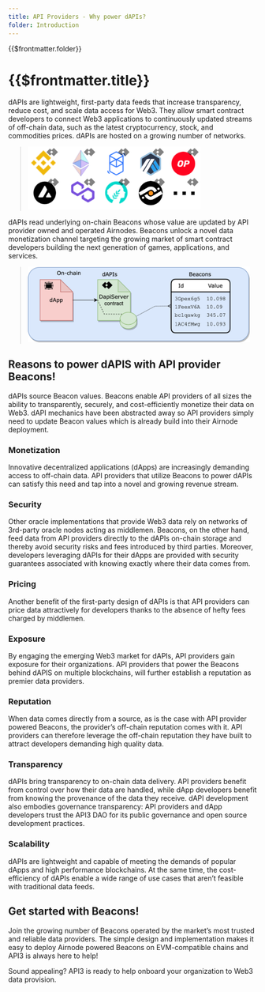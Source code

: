 ```yaml
---
title: API Providers - Why power dAPIs?
folder: Introduction
---
```


<TitleSpan>{{$frontmatter.folder}}</TitleSpan>

# {{$frontmatter.title}}

<VersionWarning/>

<TocHeader />
<TOC class="table-of-contents" :include-level="[2,3]" />

dAPIs are lightweight, first-party data feeds that increase transparency, reduce
cost, and scale data access for Web3. They allow smart contract developers to
connect Web3 applications to continuously updated streams of off-chain data,
such as the latest cryptocurrency, stock, and commodities prices. dAPIs are
hosted on a growing number of networks.

> <img src="../assets/images/why-power-beacons.png" width="350px"/>

dAPIs read underlying on-chain Beacons whose value are updated by API provider
owned and operated Airnodes. Beacons unlock a novel data monetization channel
targeting the growing market of smart contract developers building the next
generation of games, applications, and services.

> <img src="../assets/images/dapp-beacon.png" width="450px"/>

## Reasons to power dAPIS with API provider Beacons!

dAPIs source Beacon values. Beacons enable API providers of all sizes the
ability to transparently, securely, and cost-efficiently monetize their data on
Web3. dAPI mechanics have been abstracted away so API providers simply need to
update Beacon values which is already build into their Airnode deployment.

### Monetization

Innovative decentralized applications (dApps) are increasingly demanding access
to off-chain data. API providers that utilize Beacons to power dAPIs can satisfy
this need and tap into a novel and growing revenue stream.

### Security

Other oracle implementations that provide Web3 data rely on networks of
3rd-party oracle nodes acting as middlemen. Beacons, on the other hand, feed
data from API providers directly to the dAPIs on-chain storage and thereby avoid
security risks and fees introduced by third parties. Moreover, developers
leveraging dAPIs for their dApps are provided with security guarantees
associated with knowing exactly where their data comes from.

### Pricing

Another benefit of the first-party design of dAPIs is that API providers can
price data attractively for developers thanks to the absence of hefty fees
charged by middlemen.

### Exposure

By engaging the emerging Web3 market for dAPIs, API providers gain exposure for
their organizations. API providers that power the Beacons behind dAPIS on
multiple blockchains, will further establish a reputation as premier data
providers.

### Reputation

When data comes directly from a source, as is the case with API provider powered
Beacons, the provider’s off-chain reputation comes with it. API providers can
therefore leverage the off-chain reputation they have built to attract
developers demanding high quality data.

### Transparency

dAPIs bring transparency to on-chain data delivery. API providers benefit from
control over how their data are handled, while dApp developers benefit from
knowing the provenance of the data they receive. dAPI development also embodies
governance transparency: API providers and dApp developers trust the API3 DAO
for its public governance and open source development practices.

### Scalability

dAPIs are lightweight and capable of meeting the demands of popular dApps and
high performance blockchains. At the same time, the cost-efficiency of dAPIs
enable a wide range of use cases that aren’t feasible with traditional data
feeds.

## Get started with Beacons!

Join the growing number of Beacons operated by the market’s most trusted and
reliable data providers. The simple design and implementation makes it easy to
deploy Airnode powered Beacons on EVM-compatible chains and API3 is always here
to help!

Sound appealing? API3 is ready to help onboard your organization to Web3 data
provision.
